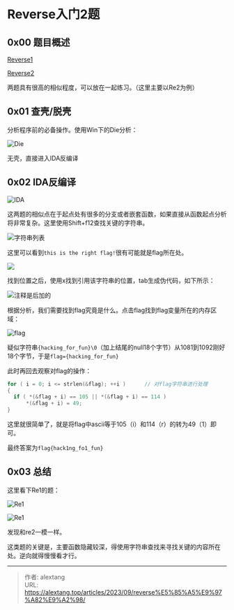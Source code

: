 # Reverse入门2题

## 0x00 题目概述

[Reverse1](https://buuoj.cn/challenges#reverse1)

[Reverse2](https://buuoj.cn/challenges#reverse2)

两题具有很高的相似程度，可以放在一起练习。（这里主要以Re2为例）

## 0x01 查壳/脱壳

分析程序前的必备操作。使用Win下的Die分析：

![Die](https://cdn.jsdelivr.net/gh/thecoderalex/imgs@upload/2023/20230917173839.png)

无壳，直接进入IDA反编译

## 0x02 IDA反编译

![IDA](https://cdn.jsdelivr.net/gh/thecoderalex/imgs@upload/2023/20230917174027.png)

这两题的相似点在于起点处有很多的分支或者嵌套函数，如果直接从函数起点分析将非常复杂。这里使用Shift+f12查找关键的字符串。

![字符串列表](https://cdn.jsdelivr.net/gh/thecoderalex/imgs@upload/2023/20230917174204.png)

这里可以看到`this is the right flag!`很有可能就是flag所在处。

![](https://cdn.jsdelivr.net/gh/thecoderalex/imgs@upload/2023/20230917174701.png)

找到位置之后，使用x找到引用该字符串的位置，tab生成伪代码，如下所示：

![注释是后加的](https://cdn.jsdelivr.net/gh/thecoderalex/imgs@upload/2023/20230917174949.png)

根据分析，我们需要找到flag究竟是什么。点击flag找到flag变量所在的内存区域：

![flag](https://cdn.jsdelivr.net/gh/thecoderalex/imgs@upload/2023/20230917175129.png)

疑似字符串`{hacking_for_fun}\0`（加上结尾的null18个字节）从1081到1092刚好18个字节，于是`flag={hacking_for_fun}`

此时再回去观察对flag的操作：

```c
for ( i = 0; i <= strlen(&flag); ++i )      // 对flag字符串进行处理
{
  if ( *(&flag + i) == 105 || *(&flag + i) == 114 )
      *(&flag + i) = 49;
}
```

这里就很简单了，就是将flag中ascii等于105（i）和114（r）的转为49（1）即可。

最终答案为`flag{hack1ng_fo1_fun}`

## 0x03 总结

这里看下Re1的题：

![Re1](https://cdn.jsdelivr.net/gh/thecoderalex/imgs@upload/2023/20230917175618.png)

![Re1](https://cdn.jsdelivr.net/gh/thecoderalex/imgs@upload/2023/20230917175712.png)

发现和re2一模一样。

这类题的关键是，主要函数隐藏较深，得使用字符串查找来寻找关键的内容所在处。逆向就得慢慢看才行。


---

> 作者: alextang  
> URL: https://alextang.top/articles/2023/09/reverse%E5%85%A5%E9%97%A82%E9%A2%98/  

